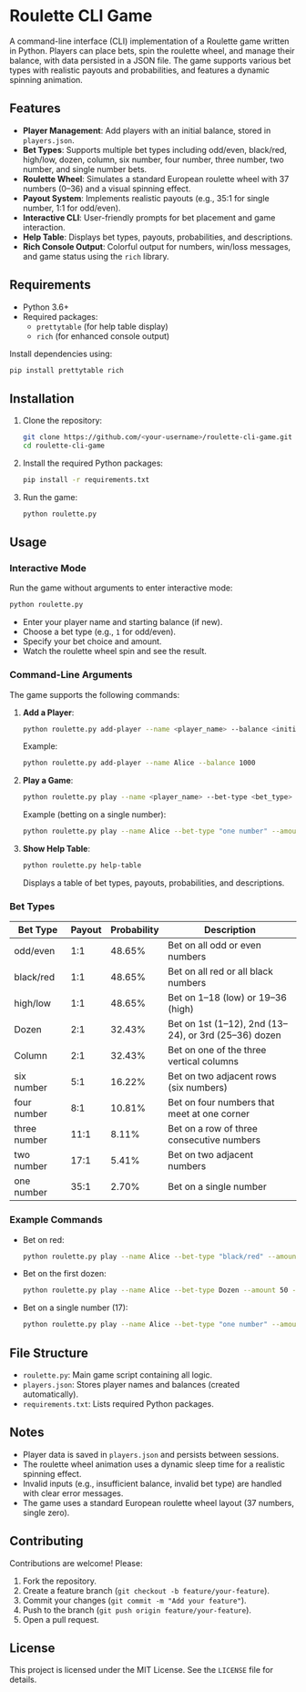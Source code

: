 # Roulette CLI Game

A command-line interface (CLI) implementation of a Roulette game written in Python. Players can place bets, spin the roulette wheel, and manage their balance, with data persisted in a JSON file. The game supports various bet types with realistic payouts and probabilities, and features a dynamic spinning animation.

## Features

- **Player Management**: Add players with an initial balance, stored in `players.json`.
- **Bet Types**: Supports multiple bet types including odd/even, black/red, high/low, dozen, column, six number, four number, three number, two number, and single number bets.
- **Roulette Wheel**: Simulates a standard European roulette wheel with 37 numbers (0–36) and a visual spinning effect.
- **Payout System**: Implements realistic payouts (e.g., 35:1 for single number, 1:1 for odd/even).
- **Interactive CLI**: User-friendly prompts for bet placement and game interaction.
- **Help Table**: Displays bet types, payouts, probabilities, and descriptions.
- **Rich Console Output**: Colorful output for numbers, win/loss messages, and game status using the `rich` library.

## Requirements

- Python 3.6+
- Required packages:
  - `prettytable` (for help table display)
  - `rich` (for enhanced console output)

Install dependencies using:
```bash
pip install prettytable rich
```

## Installation

1. Clone the repository:
   ```bash
   git clone https://github.com/<your-username>/roulette-cli-game.git
   cd roulette-cli-game
   ```

2. Install the required Python packages:
   ```bash
   pip install -r requirements.txt
   ```

3. Run the game:
   ```bash
   python roulette.py
   ```

## Usage

### Interactive Mode
Run the game without arguments to enter interactive mode:
```bash
python roulette.py
```
- Enter your player name and starting balance (if new).
- Choose a bet type (e.g., `1` for odd/even).
- Specify your bet choice and amount.
- Watch the roulette wheel spin and see the result.

### Command-Line Arguments
The game supports the following commands:

1. **Add a Player**:
   ```bash
   python roulette.py add-player --name <player_name> --balance <initial_balance>
   ```
   Example:
   ```bash
   python roulette.py add-player --name Alice --balance 1000
   ```

2. **Play a Game**:
   ```bash
   python roulette.py play --name <player_name> --bet-type <bet_type> --amount <amount> --choice <choice>
   ```
   Example (betting on a single number):
   ```bash
   python roulette.py play --name Alice --bet-type "one number" --amount 100 --choice 17
   ```

3. **Show Help Table**:
   ```bash
   python roulette.py help-table
   ```
   Displays a table of bet types, payouts, probabilities, and descriptions.

### Bet Types
| Bet Type       | Payout | Probability | Description                                      |
|----------------|--------|-------------|--------------------------------------------------|
| odd/even       | 1:1    | 48.65%      | Bet on all odd or even numbers                   |
| black/red      | 1:1    | 48.65%      | Bet on all red or all black numbers              |
| high/low       | 1:1    | 48.65%      | Bet on 1–18 (low) or 19–36 (high)                |
| Dozen          | 2:1    | 32.43%      | Bet on 1st (1–12), 2nd (13–24), or 3rd (25–36) dozen |
| Column         | 2:1    | 32.43%      | Bet on one of the three vertical columns         |
| six number     | 5:1    | 16.22%      | Bet on two adjacent rows (six numbers)           |
| four number    | 8:1    | 10.81%      | Bet on four numbers that meet at one corner      |
| three number   | 11:1   | 8.11%       | Bet on a row of three consecutive numbers        |
| two number     | 17:1   | 5.41%       | Bet on two adjacent numbers                      |
| one number     | 35:1   | 2.70%       | Bet on a single number                           |

### Example Commands
- Bet on red:
  ```bash
  python roulette.py play --name Alice --bet-type "black/red" --amount 50 --choice red
  ```
- Bet on the first dozen:
  ```bash
  python roulette.py play --name Alice --bet-type Dozen --amount 50 --choice 1
  ```
- Bet on a single number (17):
  ```bash
  python roulette.py play --name Alice --bet-type "one number" --amount 50 --choice 17
  ```

## File Structure
- `roulette.py`: Main game script containing all logic.
- `players.json`: Stores player names and balances (created automatically).
- `requirements.txt`: Lists required Python packages.

## Notes
- Player data is saved in `players.json` and persists between sessions.
- The roulette wheel animation uses a dynamic sleep time for a realistic spinning effect.
- Invalid inputs (e.g., insufficient balance, invalid bet type) are handled with clear error messages.
- The game uses a standard European roulette wheel layout (37 numbers, single zero).

## Contributing
Contributions are welcome! Please:
1. Fork the repository.
2. Create a feature branch (`git checkout -b feature/your-feature`).
3. Commit your changes (`git commit -m "Add your feature"`).
4. Push to the branch (`git push origin feature/your-feature`).
5. Open a pull request.

## License
This project is licensed under the MIT License. See the `LICENSE` file for details.